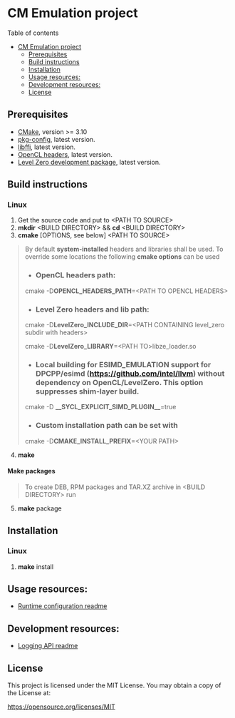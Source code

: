 # CM Emulation project 

 Table of contents

- [CM Emulation project](#cm-emulation-project)
  - [Prerequisites](#prerequisites)
  - [Build instructions](#build-instructions)
  - [Installation](#installation)
  - [Usage resources:](#usage-resources)
  - [Development resources:](#development-resources)
  - [License](#license)

## Prerequisites 

- [CMake](https://cmake.org/), version >= 3.10
- [pkg-config](https://github.com/freedesktop/pkg-config), latest version.
- [libffi](https://github.com/libffi/libffi), latest version.
- [OpenCL headers](https://github.com/KhronosGroup/OpenCL-Headers), latest version.
- [Level Zero development package](https://github.com/intel/compute-runtime/releases), latest version.



## Build instructions
### Linux
1. Get the source code and put to \<PATH TO SOURCE>
2. **mkdir** \<BUILD DIRECTORY> && **cd** \<BUILD DIRECTORY>
3. **cmake** [OPTIONS, see below] \<PATH TO SOURCE>

> By default **system-installed** headers and libraries shall be used. 
> To override some locations the following **cmake options** can be used
>
> - ### OpenCL headers path:
> cmake -D**OPENCL_HEADERS_PATH**=\<PATH TO OPENCL HEADERS>
>
> - ### Level Zero headers and lib path:
>
> cmake -D**LevelZero_INCLUDE_DIR**=\<PATH CONTAINING level_zero subdir with headers>
>
> cmake -D**LevelZero_LIBRARY**=\<PATH TO>libze_loader.so
>
> - ### Local building for ESIMD_EMULATION support for DPCPP/esimd (https://github.com/intel/llvm) without dependency on OpenCL/LevelZero. This option suppresses shim-layer build.
>
> cmake -D **\_\_SYCL_EXPLICIT_SIMD_PLUGIN\_\_**=true
>
> - ### Custom installation path can be set with 
>
> cmake -D**CMAKE_INSTALL_PREFIX**=\<YOUR PATH>

4. **make**

#### Make packages

> To create DEB, RPM packages and TAR.XZ archive in \<BUILD DIRECTORY> run

5. **make** package

## Installation
### Linux

1. **make** install

## Usage resources: 

- [Runtime configuration readme](README_CONFIG.md)


## Development resources:

- [Logging API readme](README_LOGGING.md)

## License

This project is licensed under the MIT License. You may obtain a copy of the License at:

https://opensource.org/licenses/MIT

